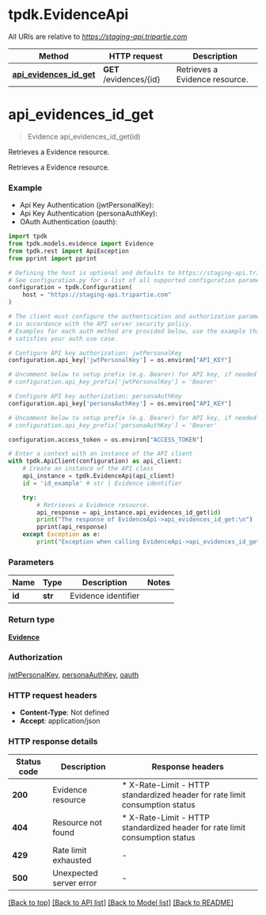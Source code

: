 # tpdk.EvidenceApi

All URIs are relative to *https://staging-api.tripartie.com*

Method | HTTP request | Description
------------- | ------------- | -------------
[**api_evidences_id_get**](EvidenceApi.md#api_evidences_id_get) | **GET** /evidences/{id} | Retrieves a Evidence resource.


# **api_evidences_id_get**
> Evidence api_evidences_id_get(id)

Retrieves a Evidence resource.

Retrieves a Evidence resource.

### Example

* Api Key Authentication (jwtPersonalKey):
* Api Key Authentication (personaAuthKey):
* OAuth Authentication (oauth):

```python
import tpdk
from tpdk.models.evidence import Evidence
from tpdk.rest import ApiException
from pprint import pprint

# Defining the host is optional and defaults to https://staging-api.tripartie.com
# See configuration.py for a list of all supported configuration parameters.
configuration = tpdk.Configuration(
    host = "https://staging-api.tripartie.com"
)

# The client must configure the authentication and authorization parameters
# in accordance with the API server security policy.
# Examples for each auth method are provided below, use the example that
# satisfies your auth use case.

# Configure API key authorization: jwtPersonalKey
configuration.api_key['jwtPersonalKey'] = os.environ["API_KEY"]

# Uncomment below to setup prefix (e.g. Bearer) for API key, if needed
# configuration.api_key_prefix['jwtPersonalKey'] = 'Bearer'

# Configure API key authorization: personaAuthKey
configuration.api_key['personaAuthKey'] = os.environ["API_KEY"]

# Uncomment below to setup prefix (e.g. Bearer) for API key, if needed
# configuration.api_key_prefix['personaAuthKey'] = 'Bearer'

configuration.access_token = os.environ["ACCESS_TOKEN"]

# Enter a context with an instance of the API client
with tpdk.ApiClient(configuration) as api_client:
    # Create an instance of the API class
    api_instance = tpdk.EvidenceApi(api_client)
    id = 'id_example' # str | Evidence identifier

    try:
        # Retrieves a Evidence resource.
        api_response = api_instance.api_evidences_id_get(id)
        print("The response of EvidenceApi->api_evidences_id_get:\n")
        pprint(api_response)
    except Exception as e:
        print("Exception when calling EvidenceApi->api_evidences_id_get: %s\n" % e)
```



### Parameters


Name | Type | Description  | Notes
------------- | ------------- | ------------- | -------------
 **id** | **str**| Evidence identifier | 

### Return type

[**Evidence**](Evidence.md)

### Authorization

[jwtPersonalKey](../README.md#jwtPersonalKey), [personaAuthKey](../README.md#personaAuthKey), [oauth](../README.md#oauth)

### HTTP request headers

 - **Content-Type**: Not defined
 - **Accept**: application/json

### HTTP response details

| Status code | Description | Response headers |
|-------------|-------------|------------------|
**200** | Evidence resource |  * X-Rate-Limit - HTTP standardized header for rate limit consumption status <br>  |
**404** | Resource not found |  * X-Rate-Limit - HTTP standardized header for rate limit consumption status <br>  |
**429** | Rate limit exhausted |  -  |
**500** | Unexpected server error |  -  |

[[Back to top]](#) [[Back to API list]](../README.md#documentation-for-api-endpoints) [[Back to Model list]](../README.md#documentation-for-models) [[Back to README]](../README.md)

